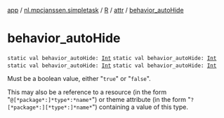 [app](../../../index.md) / [nl.mpcjanssen.simpletask](../../index.md) / [R](../index.md) / [attr](index.md) / [behavior_autoHide](.)

# behavior_autoHide

`static val behavior_autoHide: `[`Int`](https://kotlinlang.org/api/latest/jvm/stdlib/kotlin/-int/index.html)
`static val behavior_autoHide: `[`Int`](https://kotlinlang.org/api/latest/jvm/stdlib/kotlin/-int/index.html)
`static val behavior_autoHide: `[`Int`](https://kotlinlang.org/api/latest/jvm/stdlib/kotlin/-int/index.html)
`static val behavior_autoHide: `[`Int`](https://kotlinlang.org/api/latest/jvm/stdlib/kotlin/-int/index.html)

Must be a boolean value, either "`true`" or "`false`".

This may also be a reference to a resource (in the form "`@[*package*:]*type*:*name*`") or theme attribute (in the form "`?[*package*:][*type*:]*name*`") containing a value of this type.

